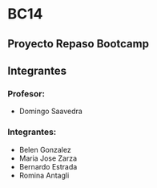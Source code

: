 # BC14

## Proyecto Repaso Bootcamp

## Integrantes

### Profesor:
- Domingo Saavedra

### Integrantes:
- Belen Gonzalez 
- Maria Jose Zarza
- Bernardo Estrada
- Romina Antagli
